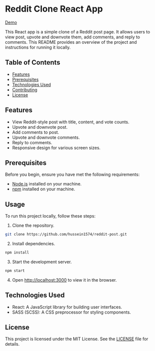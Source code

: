 # Reddit Clone React App

[Demo](https://redditclone-31lm.onrender.com/)

This React app is a simple clone of a Reddit post page. It allows users to view post, upvote and downvote them, add comments, and reply to comments. This README provides an overview of the project and instructions for running it locally.

## Table of Contents

- [Features](#features)
- [Prerequisites](#prerequisites)
- [Technologies Used](#technologies-used)
- [Contributing](#contributing)
- [License](#license)

## Features

- View Reddit-style post with title, content, and vote counts.
- Upvote and downvote post.
- Add comments to post.
- Upvote and downvote comments.
- Reply to comments.
- Responsive design for various screen sizes.

## Prerequisites

Before you begin, ensure you have met the following requirements:

- [Node.js](https://nodejs.org/) installed on your machine.
- [npm](https://www.npmjs.com/) installed on your machine.

## Usage

To run this project locally, follow these steps:

1. Clone the repository.

```bash
git clone https://github.com/hussein1574/reddit-post.git
```

2. Install dependencies.

```bash
npm install
```

3. Start the development server.

```bash
npm start
```

4. Open [http://localhost:3000](http://localhost:3000) to view it in the browser.

## Technologies Used

- React: A JavaScript library for building user interfaces.
- SASS (SCSS): A CSS preprocessor for styling components.

## License

This project is licensed under the MIT License. See the [LICENSE](LICENSE) file for details.
